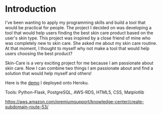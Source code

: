 # Introduction
I've been wanting to apply my programming skills and build a tool that would be practical for people.  The project I decided on was developing a tool that would help users finding the best skin care product based on the user's skin type.  This project was inspired by a close friend of mine who was completely new to skin care.  She asked me about my skin care routine.  At that moment, I thought to myself why not make a tool that would help users choosing the best product?  

Skin-Care is a very exciting project for me because I am passionate about skin care.  Now I can combine two things I am passionate about and find a solution that would help myself and others! 

Here is the [demo](https://skin-care-gd.herokuapp.com/) I deployed onto Heroku.

Tools: Python-Flask, PostgreSQL, AWS-RDS, HTML5, CSS, Matplotlib

https://aws.amazon.com/premiumsupport/knowledge-center/create-subdomain-route-53/